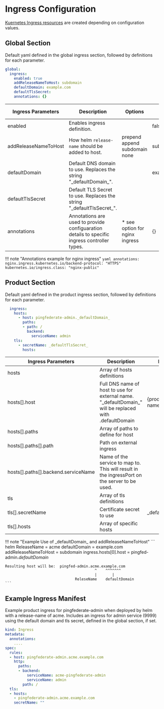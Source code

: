 # Ingress Configuration

[Kuernetes Ingress resources](https://kubernetes.io/docs/concepts/services-networking/ingress/) are created depending on configuration values.

## Global Section

Default yaml defined in the global ingress section, followed by definitions for each parameter.

```yaml
global:
  ingress:
    enabled: true
    addReleaseNameToHost: subdomain
    defaultDomain: example.com
    defaultTlsSecret:
    annotations: {}
```

| Ingress Parameters   | Description                                                                                  | Options                                | Default Value |
| -------------------- | -------------------------------------------------------------------------------------------- | -------------------------------------- | ------------- |
| enabled              | Enables ingress definition.                                                                  |                                        | false         |
| addReleaseNameToHost | How helm `release-name` should be added to host.                                             | prepend<br>append<br>subdomain<br>none | subdomain     |
| defaultDomain        | Default DNS domain to use.  Replaces the string "\_defaultDomain\_".                         |                                        | example.com   |
| defaultTlsSecret     | Default TLS Secret to use.  Replaces the string "\_defaultTlsSecret\_".                      |                                        |               |
| annotations          | Annotations are used to provide configuaration details to specific ingress controller types. | * see option for nginx ingress         | {}            |

!!! note "Annotations example for nginx ingress"
    ```yaml
        annotations:
          nginx.ingress.kubernetes.io/backend-protocol: "HTTPS"
          kubernetes.io/ingress.class: "nginx-public"
    ```

## Product Section

Default yaml defined in the product ingress section, followed by definitions for each parameter.

```yaml
  ingress:
    hosts:
      - host: pingfederate-admin._defaultDomain_
        paths:
        - path: /
          backend:
            serviceName: admin
    tls:
      - secretName: _defaultTlsSecret_
        hosts:
```

| Ingress Parameters                  | Description                                                                                              | Default Value                    |
| ----------------------------------- | -------------------------------------------------------------------------------------------------------- | -------------------------------- |
| hosts                               | Array of hosts definitions                                                                               |                                  |
| hosts[].host                        | Full DNS name of host to use for external name. "\_defaultDomain\_" will be replaced with .defaultDomain | {product-name}.\_defaultDomain\_ |
| hosts[].paths                       | Array of paths to define for host                                                                        |                                  |
| hosts[].paths[].path                | Path on external ingress                                                                                 |                                  |
| hosts[].paths[].backend.serviceName | Name of the service to map to.  This will result in the ingressPort on the server to be used.            |                                  |
| tls                                 | Array of tls definitions                                                                                 |                                  |
| tls[].secretName                    | Certificate secret to use                                                                                | \_defaultTlsSecret\_             |
| tls[].hosts                         | Array of specific hosts                                                                                  |                                  |

!!! note "Example Use of \_defaultDomain\_ and addReleaseNameToHost"
    ```
        helm ReleaseName = acme
            defaultDomain = example.com
     addReleaseNameToHost = subdomain
    ingress.hosts[0].host = pingfed-admin._defaultDomain_

    Resulting host will be:  pingfed-admin.acme.example.com
                                             ^    ^^^^^^^
                                             |       |
                                    ReleseName    defaultDomain
    ```

## Example Ingress Manifest

Example product ingress for pingfederate-admin when deployed by helm with a release-name of acme.
Includes an ingress for admin service (9999) using the default domain and tls secret, defined
in the global section, if set.

```yaml
kind: Ingress
metadata:
  annotations:
    ....
spec:
  rules:
  - host: pingfederate-admin.acme.example.com
    http:
      paths:
      - backend:
          serviceName: acme-pingfederate-admin
          serviceName: admin
        path: /
  tls:
  - hosts:
    - pingfederate-admin.acme.example.com
    secretName: ""
```
